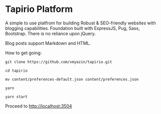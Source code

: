 # Tapirio Platform

A simple to use platfrom for building Robust & SEO-friendly websites with blogging capabilities. Foundation built with ExpressJS, Pug, Sass, Bootstrap. There is no reliance upon jQuery.

Blog posts support Markdown and HTML.

How to get going:

`git clone https://github.com/vmyazin/tapirio.git`

`cd tapirio`

`mv content/preferences-default.json content/preferences.json`

`yarn`

`yarn start`

Proceed to [http://localhost:3504](http://localhost:3504)
